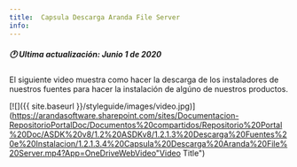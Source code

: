 ```yaml
---
title:  Capsula Descarga Aranda File Server
info:
---
```


##### 🕐 Ultima actualización: Junio 1 de 2020


El siguiente video muestra como hacer la descarga de los instaladores de nuestros fuentes para hacer la instalación de algúno de nuestros productos.


[![]({{ site.baseurl }}/styleguide/images/video.jpg)](https://arandasoftware.sharepoint.com/sites/Documentacion-RepositorioPortalDoc/Documentos%20compartidos/Repositorio%20Portal%20Doc/ASDK%20v8/1.2%20ASDKv8/1.2.1.3%20Descarga%20Fuentes%20e%20Instalacion/1.2.1.3.4%20Capsula%20Descarga%20Aranda%20File%20Server.mp4?App=OneDriveWebVideo"Video Title")
